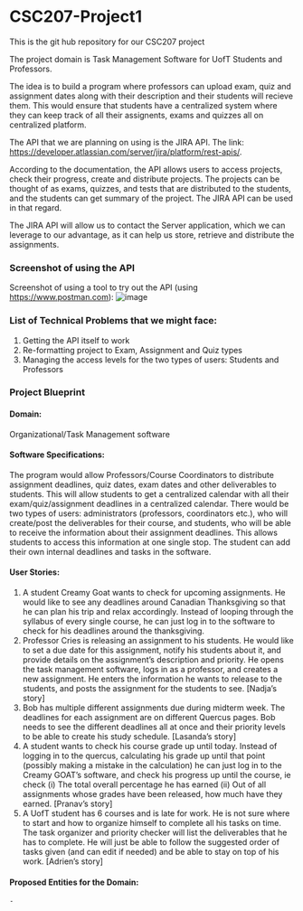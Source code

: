 # CSC207-Project1
This is the git hub repository for our CSC207 project

The project domain is Task Management Software for UofT Students and Professors.

The idea is to build a program where professors can upload exam, quiz and assignment dates along with their description and their students will recieve them. This would ensure that students have a centralized system where they can keep track of all their assignents, exams and quizzes all on centralized platform.

The API that we are planning on using is the JIRA API. The link: https://developer.atlassian.com/server/jira/platform/rest-apis/.

According to the documentation, the API allows users to access projects, check their progress, create and distribute projects. The projects can be thought of as exams, quizzes, and tests that are distributed to the students, and the students can get summary of the project. The JIRA API can be used in that regard.

The JIRA API will allow us to contact the Server application, which we can leverage to our advantage, as it can help us store, retrieve and distribute the assignments.
### Screenshot of using the API
Screenshot of using a tool to try out the API (using https://www.postman.com):
![image](https://github.com/k9pranav/CSC207-Project1/assets/132021752/73271187-b7e6-4431-ae6a-3155b9f8e8b0)

### List of Technical Problems that we might face:
  1) Getting the API itself to work
  2) Re-formatting project to Exam, Assignment and Quiz types
  3) Managing the access levels for the two types of users: Students and Professors

### Project Blueprint

#### Domain:
Organizational/Task Management software

#### Software Specifications:
The program would allow Professors/Course Coordinators to distribute assignment deadlines, quiz dates, exam dates and other deliverables to students. This will allow students to get a centralized calendar with all their exam/quiz/assignment deadlines in a centralized calendar. There would be two types of users: administrators (professors, coordinators etc.), who will create/post the deliverables for their course, and students, who will be able to receive the information about their assignment deadlines. This allows students to access this information at one single stop. The student can add their own internal deadlines and tasks in the software.

#### User Stories:
  1) A student Creamy Goat wants to check for upcoming assignments. He would like to see any deadlines around Canadian Thanksgiving so that he can plan his trip and relax accordingly. Instead of looping through the syllabus of every single course, he can just log in to the software to check for his deadlines around the thanksgiving.
  2) Professor Cries is releasing an assignment to his students. He would like to set a due date for this assignment, notify his students about it, and provide details on the assignment’s description and priority. He opens the task management software, logs in as a professor, and creates a new assignment. He enters the information he wants to release to the students, and posts the assignment for the students to see. [Nadja’s story]
  3) Bob has multiple different assignments due during midterm week. The deadlines for each assignment are on different Quercus pages. Bob needs to see the different deadlines all at once and their priority levels to be able to create his study schedule.  [Lasanda’s story]
  4) A student wants to check his course grade up until today. Instead of logging in to the quercus, calculating his grade up until that point (possibly making a mistake in the calculation) he can just log in to the Creamy GOAT’s software, and check his progress up until the course, ie check (i) The total overall percentage he has earned (ii) Out of all assignments whose grades have been released, how much have they earned. [Pranav’s story]
  5) A UofT student has 6 courses and is late for work. He is not sure where to start and how to organize himself to complete all his tasks on time. The task organizer and priority checker will list the deliverables that he has to complete. He will just be able to follow the suggested order of tasks given (and can edit if needed) and be able to stay on top of his work. [Adrien’s story]

#### Proposed Entities for the Domain:
 
    - 



